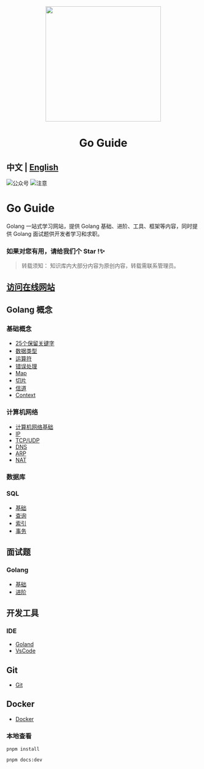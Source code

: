 <div align="center">
<img src="https://goguide.ryansu.tech/logo.svg" width="300px" height="300px"/>
<h1>Go Guide</h1>
</div>

**中文** | [English](./README.En.md) 
---
![公众号](https://img.shields.io/badge/%E5%85%AC%E4%BC%97%E5%8F%B7-%E5%87%A0%E9%A2%97%E9%85%A5-blue)
![注意](https://img.shields.io/badge/%E6%B3%A8%E6%84%8F-%E5%85%B3%E6%B3%A8%E5%85%AC%E4%BC%97%E5%8F%B7%E5%8A%A0%E5%85%A5%E5%BE%AE%E4%BF%A1%E7%BE%A4-blue)

# Go Guide

Golang 一站式学习网站，提供 Golang 基础、进阶、工具、框架等内容，同时提供 Golang 面试题供开发者学习和求职。

### **如果对您有用，请给我们个 Star !✨**

> 转载须知： 知识库内大部分内容为原创内容，转载需联系管理员。

## [访问在线网站](https://goguide.ryansu.tech/)

## Golang 概念

### 基础概念

- [25个保留关键字](https://goguide.ryansu.tech/guide/concepts/golang/1-keywords.html)
- [数据类型](https://goguide.ryansu.tech/guide/concepts/golang/2-datatype.html)
- [运算符](https://goguide.ryansu.tech/guide/concepts/golang/3-operator.html)
- [错误处理](https://goguide.ryansu.tech/guide/concepts/golang/4-errorhanding.html)
- [Map](https://goguide.ryansu.tech/guide/concepts/golang/5-map.html)
- [切片](https://goguide.ryansu.tech/guide/concepts/golang/6-slice.html)
- [信道](https://goguide.ryansu.tech/guide/concepts/golang/7-channel.html)
- [Context](https://goguide.ryansu.tech/guide/concepts/golang/8-context.html)

### 计算机网络
- [计算机网络基础](https://goguide.ryansu.tech/guide/concepts/network/network.html)
- [IP](https://goguide.ryansu.tech/guide/concepts/network/2-ip.html)
- [TCP/UDP](https://goguide.ryansu.tech/guide/concepts/network/3-tcp-udp.html)
- [DNS](https://goguide.ryansu.tech/guide/concepts/network/4-dns.html)
- [ARP](https://goguide.ryansu.tech/guide/concepts/network/5-arp.html)
- [NAT](https://goguide.ryansu.tech/guide/concepts/network/6-nat.html)

### 数据库

### SQL
- [基础](https://goguide.ryansu.tech/guide/concepts/database/SQL/1-database-basic.html)
- [查询](https://goguide.ryansu.tech/guide/concepts/database/SQL/2-database-query.html)
- [索引](https://goguide.ryansu.tech/guide/concepts/database/SQL/3-database-index.html)
- [事务](https://goguide.ryansu.tech/guide/concepts/database/SQL/4-database-transaction.html)

## 面试题

### Golang

- [基础](https://goguide.ryansu.tech/guide/interview/golang/basic/1-basic.html)
- [进阶](https://goguide.ryansu.tech/guide/interview/golang/basic/2-medium.html)

## 开发工具

### IDE

- [Goland](https://goguide.ryansu.tech/guide/devtools/IDE/1-goland.html)
- [VsCode](https://goguide.ryansu.tech/guide/devtools/IDE/2-vscode.html)

## Git
- [Git](https://goguide.ryansu.tech/guide/devtools/Git/1-git.html)
  
## Docker
- [Docker](http://localhost:8080/guide/devtools/Docker/1-docker.html)

### 本地查看

```shell
pnpm install

pnpm docs:dev
```